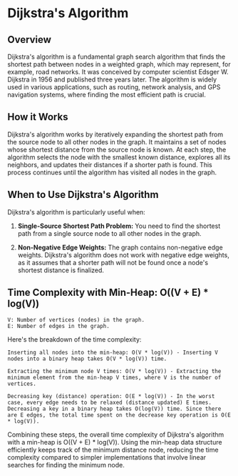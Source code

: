 # Dijkstra's Algorithm

## Overview

Dijkstra's algorithm is a fundamental graph search algorithm that finds the shortest path between nodes in a weighted graph, which may represent, for example, road networks. It was conceived by computer scientist Edsger W. Dijkstra in 1956 and published three years later. The algorithm is widely used in various applications, such as routing, network analysis, and GPS navigation systems, where finding the most efficient path is crucial.

## How it Works

Dijkstra's algorithm works by iteratively expanding the shortest path from the source node to all other nodes in the graph. It maintains a set of nodes whose shortest distance from the source node is known. At each step, the algorithm selects the node with the smallest known distance, explores all its neighbors, and updates their distances if a shorter path is found. This process continues until the algorithm has visited all nodes in the graph.

## When to Use Dijkstra's Algorithm

Dijkstra's algorithm is particularly useful when:

1. **Single-Source Shortest Path Problem:** You need to find the shortest path from a single source node to all other nodes in the graph.

2. **Non-Negative Edge Weights:** The graph contains non-negative edge weights. Dijkstra's algorithm does not work with negative edge weights, as it assumes that a shorter path will not be found once a node's shortest distance is finalized.


## Time Complexity with Min-Heap: O((V + E) * log(V))

    V: Number of vertices (nodes) in the graph.
    E: Number of edges in the graph.

Here's the breakdown of the time complexity:

    Inserting all nodes into the min-heap: O(V * log(V)) - Inserting V nodes into a binary heap takes O(V * log(V)) time.

    Extracting the minimum node V times: O(V * log(V)) - Extracting the minimum element from the min-heap V times, where V is the number of vertices.

    Decreasing key (distance) operation: O(E * log(V)) - In the worst case, every edge needs to be relaxed (distance updated) E times. Decreasing a key in a binary heap takes O(log(V)) time. Since there are E edges, the total time spent on the decrease key operation is O(E * log(V)).

Combining these steps, the overall time complexity of Dijkstra's algorithm with a min-heap is O((V + E) * log(V)). Using the min-heap data structure efficiently keeps track of the minimum distance node, reducing the time complexity compared to simpler implementations that involve linear searches for finding the minimum node.

